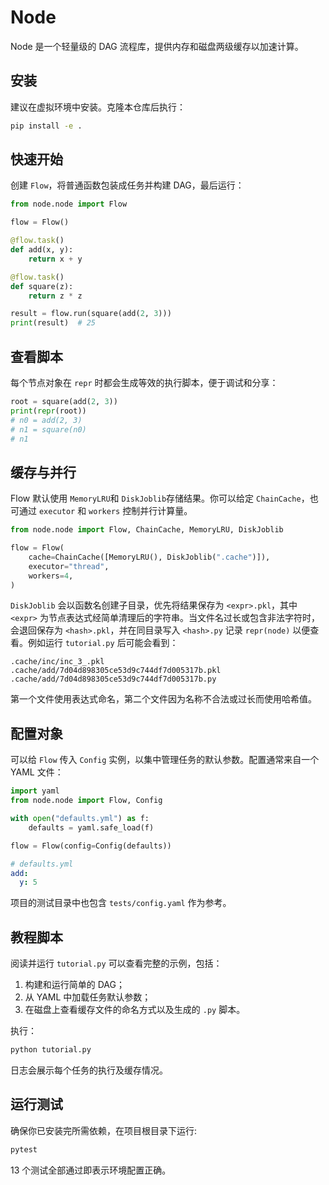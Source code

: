 # Node

Node 是一个轻量级的 DAG 流程库，提供内存和磁盘两级缓存以加速计算。

## 安装

建议在虚拟环境中安装。克隆本仓库后执行：

```bash
pip install -e .
```

## 快速开始

创建 `Flow`，将普通函数包装成任务并构建 DAG，最后运行：

```python
from node.node import Flow

flow = Flow()

@flow.task()
def add(x, y):
    return x + y

@flow.task()
def square(z):
    return z * z

result = flow.run(square(add(2, 3)))
print(result)  # 25
```

## 查看脚本

每个节点对象在 `repr` 时都会生成等效的执行脚本，便于调试和分享：

```python
root = square(add(2, 3))
print(repr(root))
# n0 = add(2, 3)
# n1 = square(n0)
# n1
```

## 缓存与并行

Flow 默认使用 `MemoryLRU`和 `DiskJoblib`存储结果。你可以给定 `ChainCache`，也可通过 `executor` 和 `workers` 控制并行计算量。

```python
from node.node import Flow, ChainCache, MemoryLRU, DiskJoblib

flow = Flow(
    cache=ChainCache([MemoryLRU(), DiskJoblib(".cache")]),
    executor="thread",
    workers=4,
)
```

`DiskJoblib` 会以函数名创建子目录，优先将结果保存为 `<expr>.pkl`，其中
`<expr>` 为节点表达式经简单清理后的字符串。当文件名过长或包含非法字符时，
会退回保存为 `<hash>.pkl`，并在同目录写入 `<hash>.py` 记录 `repr(node)` 以便查
看。例如运行 `tutorial.py` 后可能会看到：

```
.cache/inc/inc_3_.pkl
.cache/add/7d04d898305ce53d9c744df7d005317b.pkl
.cache/add/7d04d898305ce53d9c744df7d005317b.py
```

第一个文件使用表达式命名，第二个文件因为名称不合法或过长而使用哈希值。


## 配置对象

可以给 `Flow` 传入 `Config` 实例，以集中管理任务的默认参数。配置通常来自一个 YAML 文件：

```python
import yaml
from node.node import Flow, Config

with open("defaults.yml") as f:
    defaults = yaml.safe_load(f)

flow = Flow(config=Config(defaults))
```

```yaml
# defaults.yml
add:
  y: 5
```

项目的测试目录中也包含 `tests/config.yaml` 作为参考。

## 教程脚本

阅读并运行 `tutorial.py` 可以查看完整的示例，包括：

1. 构建和运行简单的 DAG；
2. 从 YAML 中加载任务默认参数；
3. 在磁盘上查看缓存文件的命名方式以及生成的 `.py` 脚本。

执行：

```bash
python tutorial.py
```

日志会展示每个任务的执行及缓存情况。

## 运行测试

确保你已安装完所需依赖，在项目根目录下运行:

```bash
pytest
```
13 个测试全部通过即表示环境配置正确。
